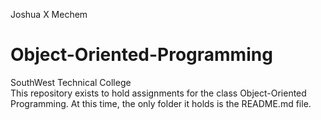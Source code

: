 Joshua X Mechem
# Object-Oriented-Programming
SouthWest Technical College  
This repository exists to hold assignments for the class Object-Oriented Programming. At this time, the only folder it holds is the README.md file.

